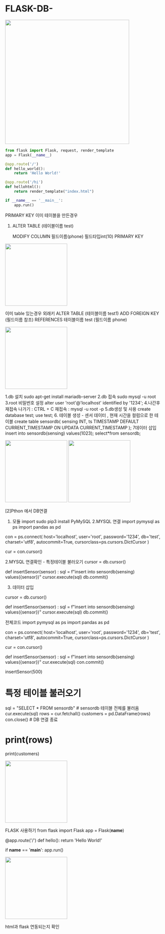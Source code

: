 # FLASK-DB-

<img src="https://user-images.githubusercontent.com/116257795/229431886-159aa356-75a5-4d77-bf95-c527d97d1d0d.png" height="400px">

``` python
from flask import Flask, request, render_template  
app = Flask(__name__)

@app.route('/')
def hello_world():
    return 'Hello World!'

@app.route('/hi')
def hellohtml():
    return render_template("index.html")

if __name__ == '__main__':
    app.run()
```

PRIMARY KEY
이미 테이블을 만든경우
1. ALTER TABLE (테이블이름 test)

   MODIFY COLUMN 필드이름(phone) 필드타입int(10) PRIMARY KEY
   
<img src="https://user-images.githubusercontent.com/116257795/229434016-9e018672-998a-43b6-9c2a-78b11fa61bef.png" height="200px">

이미 table 있는경우 외래키
ALTER TABLE (테이블이름 test1) ADD FOREIGN KEY (필드이름 참조)
REFERENCES 테이블이름 test (필드이름 phone)


<img src="https://user-images.githubusercontent.com/116257795/229435606-b2b5f129-caa1-4c05-8540-852c5e9c1510.png" height="200px">



1.db 설치
sudo apt-get install mariadb-server
2.db 접속
sudo mysql -u root
3.root 비밀번호 설정
alter user 'root'@'localhost' identified by '1234';
4.나간후 재접속
나가기 : CTRL + C
재접속 : mysql -u root -p
5.db생성 및 사용
create database test;
use test;
6. 테이블 생성 - 센서 데이터 , 현재 시간을 컬럼으로 한 테이블
create table sensordb(
sensing INT,
ts TIMESTAMP DEFAULT CURRENT_TIMESTAMP ON UPDATA CURRENT_TIMESTAMP
);
7데이터 삽입
insert into sensordb(sensing) values(1023);
select*from sensordb;

<img src="https://user-images.githubusercontent.com/116257795/229705353-ca59d3d3-f6a9-4aa7-bcb1-d29a38e0f99d.png" height="200px">

<img src="https://user-images.githubusercontent.com/116257795/229705420-6c992a69-afd6-4417-abdc-f6d4ced09604.png" height="200px">


[2]Pthon 에서 DB연결
1. 모듈 import 
sudo pip3 install PyMySQL
2.MYSQL 연결
import pymysql as ps
import pandas as pd

con = ps.connect(
    host='localhost', 
    user='root',
    password='1234', 
    db='test', 
    charset='utf8',
    autocommit=True,
    cursorclass=ps.cursors.DictCursor
)

cur = con.cursor()



2.MYSQL 연결확인 - 특정테이블 불러오기
cursor = db.cursor()

def insertSensor(sensor) :
    sql = f"insert into sensordb(sensing) values({sensor})"
    cursor.execute(sql)
    db.commit()

3. 데이터 삽입

cursor = db.cursor()

def insertSensor(sensor) :
    sql = f"insert into sensordb(sensing) values({sensor})"
    cursor.execute(sql)
    db.commit()
    
전체코드 
import pymysql as ps
import pandas as pd

con = ps.connect(
    host='localhost', 
    user='root',
    password='1234', 
    db='test', 
    charset='utf8',
    autocommit=True,
    cursorclass=ps.cursors.DictCursor
)

cur = con.cursor()

def insertSensor(sensor) :
    sql = f"insert into sensordb(sensing) values({sensor})"
    cur.execute(sql)
    con.commit()

insertSensor(500)

# 특정 테이블 불러오기
sql = "SELECT * FROM sensordb" # sensordb 테이블 전체를 불러옴
cur.execute(sql)
rows = cur.fetchall()
customers = pd.DataFrame(rows)
con.close() # DB 연결 종료
# print(rows)
print(customers)

<img src="https://user-images.githubusercontent.com/116257795/229706098-2ca4cf3a-2d9d-40ee-9873-4556337513f2.png" height="200px">



FLASK 사용하기
from flask import Flask
app = Flask(__name__)

@app.route('/')
def hello():
    return 'Hello World!'

if __name__ == '__main__':
    app.run()
    

<img src="https://user-images.githubusercontent.com/116257795/229706266-b3bf40e5-ec20-4bf8-8c98-72d106019786.png" height="200px">

html과 flask 연동되는지 확인



